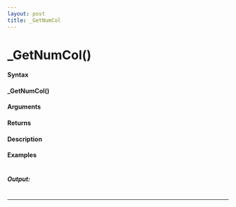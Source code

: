```yaml
---
layout: post
title: _GetNumCol
---
```


# _GetNumCol()


#### Syntax

#### _GetNumCol()

#### Arguments

#### Returns

#### Description

#### Examples

```

```

##### Output:

```

```

---
